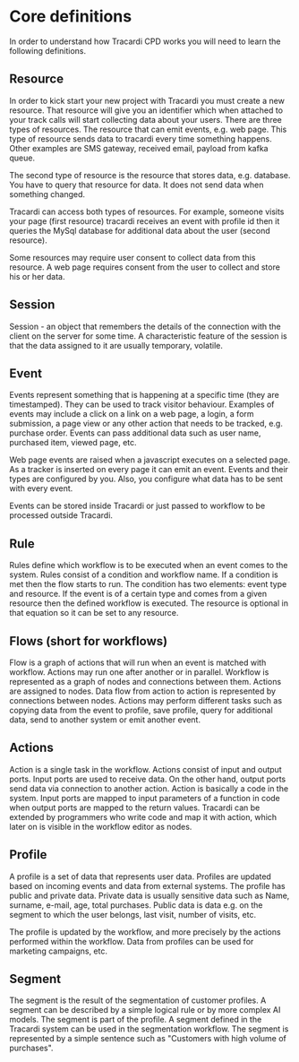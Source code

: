 # Core definitions

In order to understand how Tracardi CPD works you will need to learn the following definitions. 

## Resource

In order to kick start your new project with Tracardi you must create a new resource. That resource will give you an identifier which when attached to your track calls will start collecting data about your users. There are three types of resources. The resource that can emit events, e.g. web page. This type of resource sends data to tracardi every time something happens. Other examples are SMS gateway, received email, payload from kafka queue.

The second type of resource is the resource that stores data, e.g. database. You have to query that resource for data. It does not send data when something changed. 

Tracardi can access both types of resources. For example, someone visits your page (first resource) tracardi receives an event with profile id then it queries the MySql database for additional data about the user (second resource). 

Some resources may require user consent to collect data from this resource. A web page requires consent from the user to collect and store his or her data. 

## Session

Session - an object that remembers the details of the connection with the client on the server for some time. A characteristic feature of the session is that the data assigned to it are usually temporary, volatile. 

## Event

Events represent something that is happening at a specific time (they are timestamped). They can be used to track visitor behaviour. Examples of events may include a click on a link on a web page, a login, a form submission, a page view or any other action that needs to be tracked, e.g. purchase order. Events can pass additional data such as user name, purchased item, viewed page, etc.

Web page events are raised when a javascript executes on a selected page. As a tracker is inserted on every page it can emit an event. Events and their types are configured by you. Also, you configure what data has to be sent with every event. 

Events can be stored inside Tracardi or just passed to workflow to be processed outside Tracardi.  

## Rule

Rules define which workflow is to be executed when an event comes to the system. 
Rules consist of a condition and workflow name. If a condition is met then the flow starts to run. The condition has two elements: event type and resource.  If the event is of a certain type and comes from a given resource then the defined workflow is executed. The resource is optional in that equation so it can be set to any resource. 

## Flows (short for workflows)

Flow is a graph of actions that will run when an event is matched with workflow. Actions may run one after another or in parallel. Workflow is represented as a graph of nodes and connections between them. Actions are assigned to nodes. Data flow from action to action is represented by connections between nodes. Actions may perform different tasks such as copying data from the event to profile, save profile, query for additional data, send to another system or emit another event. 


## Actions

Action is a single task in the workflow. Actions consist of input and output ports. Input ports are used to receive data. On the other hand, output ports send data via connection to another action. Action is basically a code in the system. Input ports are mapped to input parameters of a function in code when output ports are mapped to the return values. Tracardi can be extended by programmers who write code and map it with action, which later on is visible in the workflow editor as nodes.

## Profile

A profile is a set of data that represents user data. Profiles are updated based on incoming events and data from external systems. The profile has public and private data. Private data is usually sensitive data such as Name, surname, e-mail, age, total purchases. Public data is data e.g. on the segment to which the user belongs, last visit, number of visits, etc. 

The profile is updated by the workflow, and more precisely by the actions performed within the workflow. Data from profiles can be used for marketing campaigns, etc. 

## Segment 
The segment is the result of the segmentation of customer profiles. A segment can be described by a simple logical rule or by more complex AI models. The segment is part of the profile. A segment defined in the Tracardi system can be used in the segmentation workflow. The segment is represented by a simple sentence such as "Customers with high volume of purchases". 
  

